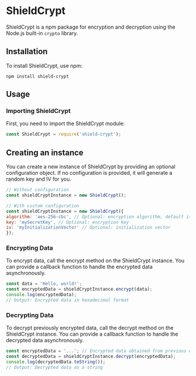 # ShieldCrypt

ShieldCrypt is a npm package for encryption and decryption using the Node.js built-in `crypto` library.

## Installation
To install ShieldCrypt, use npm:

```shell
npm install shield-crypt
```

## Usage

### Importing ShieldCrypt

First, you need to import the ShieldCrypt module:

```javascript
const ShieldCrypt = require('shield-crypt');
```

## Creating an instance

You can create a new instance of ShieldCrypt by providing an optional configuration object. If no configuration is provided, it will generate a random key and IV for you.

```javascript
// Without configuration
const shieldCryptInstance = new ShieldCrypt();

// With custom configuration
const shieldCryptInstance = new ShieldCrypt({
algorithm: 'aes-256-cbc', // Optional: encryption algorithm, default is aes-256-ctr
key: 'mySecretKey', // Optional: encryption key
iv: 'myInitializationVector' // Optional: initialization vector
});
```

### Encrypting Data
To encrypt data, call the encrypt method on the ShieldCrypt instance. You can provide a callback function to handle the encrypted data asynchronously.

```javascript
const data = 'Hello, world!';
const encryptedData = shieldCryptInstance.encrypt(data);
console.log(encryptedData);
// Output: Encrypted data in hexadecimal format
```
### Decrypting Data
To decrypt previously encrypted data, call the decrypt method on the ShieldCrypt instance. You can provide a callback function to handle the decrypted data asynchronously.

```javascript
const encryptedData = '...'; // Encrypted data obtained from previous encryption
const decryptedData = shieldCryptInstance.decrypt(encryptedData);
console.log(decryptedData.toString());
// Output: Decrypted data as a string
```

